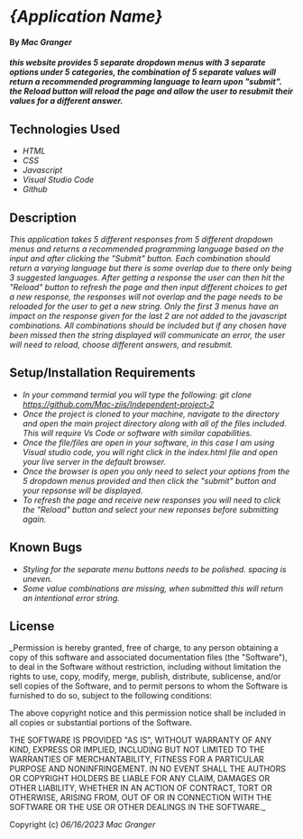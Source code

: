 # _{Application Name}_

#### By _**Mac Granger**_

#### _this website provides 5 separate dropdown menus with 3 separate options under 5 categories, the combination of 5 separate values will return a recommended programming language to learn upon "submit". the Reload button will reload the page and allow the user to resubmit their values for a different answer._

## Technologies Used

* _HTML_
* _CSS_
* _Javascript_
* _Visual Studio Code_
* _Github_

## Description

_This application takes 5 different responses from 5 different dropdown menus and returns a recommended programming language based on the input and after clicking the "Submit" button. Each combination should return a varying language but there is some overlap due to there only being 3 suggested languages. After getting a response the user can then hit the "Reload" button to refresh the page and then input different choices to get a new response, the responses will not overlap and the page needs to be reloaded for the user to get a new string. Only the first 3 menus have an impact on the response given for the last 2 are not added to the javascript combinations. All combinations should be included but if any chosen have been missed then the string displayed will communicate an error, the user will need to reload, choose different answers, and resubmit._

## Setup/Installation Requirements

* _In your command termial you will type the following: git clone https://github.com/Mac-ziis/Independent-project-2_
* _Once the project is cloned to your machine, navigate to the directory and open the main project directory along with all of the files included. This will require Vs Code or software with similar capabilities._
* _Once the file/files are open in your software, in this case I am using Visual studio code, you will right click in the index.html file and open your live server in the default browser._
* _Once the browser is open you only need to select your options from the 5 dropdown menus provided and then click the "submit" button and your repsonse will be displayed._
* _To refresh the page and receive new responses you will need to click the "Reload" button and select your new reponses before submitting again._

## Known Bugs

* _Styling for the separate menu buttons needs to be polished. spacing is uneven._
* _Some value combinations are missing, when submitted this will return an intentional error string._

## License

_Permission is hereby granted, free of charge, to any person obtaining a copy
of this software and associated documentation files (the "Software"), to deal
in the Software without restriction, including without limitation the rights
to use, copy, modify, merge, publish, distribute, sublicense, and/or sell
copies of the Software, and to permit persons to whom the Software is
furnished to do so, subject to the following conditions:

The above copyright notice and this permission notice shall be included in all
copies or substantial portions of the Software.

THE SOFTWARE IS PROVIDED "AS IS", WITHOUT WARRANTY OF ANY KIND, EXPRESS OR
IMPLIED, INCLUDING BUT NOT LIMITED TO THE WARRANTIES OF MERCHANTABILITY,
FITNESS FOR A PARTICULAR PURPOSE AND NONINFRINGEMENT. IN NO EVENT SHALL THE
AUTHORS OR COPYRIGHT HOLDERS BE LIABLE FOR ANY CLAIM, DAMAGES OR OTHER
LIABILITY, WHETHER IN AN ACTION OF CONTRACT, TORT OR OTHERWISE, ARISING FROM,
OUT OF OR IN CONNECTION WITH THE SOFTWARE OR THE USE OR OTHER DEALINGS IN THE
SOFTWARE._

Copyright (c) _06/16/2023_ _Mac Granger_
